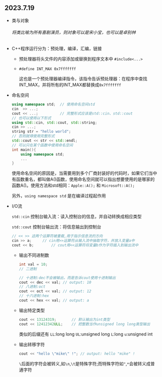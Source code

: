 ## 2023.7.19

- 类与对象

  ###### 将类比喻为所有喜剧演员，则对象可以是宋小宝，也可以是卓别林

  

- C++程序运行分为：预处理，编译，汇编，链接

  - 预处理器将头文件的内容添加或替换到程序文本中 `#include<...>`

  - `#define INT_MAX 0x7fffffff` 

    这也是一个预处理器编译指令，该指令告诉预处理器：在程序中查找INT_MAX，并将所有的INT_MAX都替换成`0x7fffffff` 

  

- 命名空间 

  ```c++
  using namespace std;	// 使用命名空间std
  cin  >> ...;
  cout << ...;			// 完整形式应该是std::cin、std::cout
  // 也可以使用以下形式
  using std::cin, std::cout, std::string;
  cin >> ...;
  string str = "hello world";
  // 否则就得使用完整形式
  std::cout << str << std::endl;
  // 可以只在某个函数中使用命名空间
  int main(){
      using namespace std;
      ...
  }
  ```

  使用命名空间的原因是，当需要用到多个厂商封装好的代码时，如果它们当中有函数重名，都叫做A()函数，使用命名空间就可以指出想要使用的是哪家的函数A()。使用方法和std相同：`Apple::A();` 和 `Microsoft::A();`

  另外，`using namespace std` 是在编译过程起作用

  

- I/O流

  `std::cin` 控制台输入流：读入控制台的信息，并自动转换成相应类型

  `std::cout` 控制台输出流：将信息输出到控制台

  ```c++
  // << >> 这两个运算符被重载,用于指示信息流的方向
  cin >> a;		// cin用>>运算符从输入流中抽取字符，并放入变量a中
  cout << b; 		// cout用<<运算符将变量b作为字符插入到输出流中
  ```

  - 输出不同进制数

    ```c++
    int val = 10;
    // 二进制 
    
    // 十进制:dec不会被输出，而是告诉cout使用十进制输出
    cout << dec << val; // output: 10
    // 八进制:oct
    cout << oct << val;	// output: 12
    // 十六进制:hex
    cout << hex << val;	// output: a
    ```

  - 输出特定类型

    ```c++
    cout << 13124319; 		// 默认输出为int类型
    cout << 12412342ULL;	// 把整数当作unsigned long long类型输出
    ```

    类似的后缀还有 `LL`:long long `UL`:unsigned long `L`:long `u`:unsigned int

  - 输出转移字符

    ```c++
    cout << "hello \"mike\" !"; // output: hello "mike" !
    ```

    `\`后面的字符会被转义,如`\n`,`\t`是特殊字符;而特殊字符如`"`,`*`会被转义成普通字符













